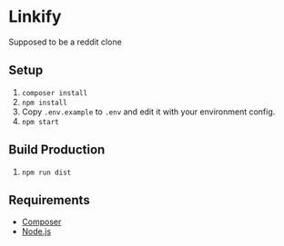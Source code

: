 # Linkify
Supposed to be a reddit clone

## Setup
1. `composer install`
1. `npm install`
1. Copy `.env.example` to `.env` and edit it with your environment config.
1. `npm start`

## Build Production
1. `npm run dist`

## Requirements
* [Composer](https://getcomposer.org/)
* [Node.js](https://nodejs.org/)
